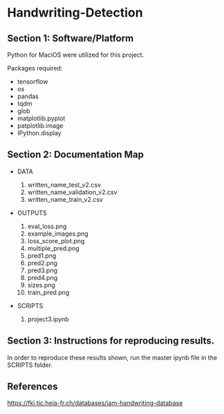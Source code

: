 # Handwriting-Detection

## Section 1: Software/Platform
Python for MaciOS were utilized for this project. 

Packages required: 
- tensorflow
- os
- pandas
- tqdm
- glob
- matplotlib.pyplot
- patplotlib.image
- IPython.display

## Section 2: Documentation Map
- DATA
   1. written_name_test_v2.csv
   2. written_name_validation_v2.csv
   3. written_name_train_v2.csv

- OUTPUTS
   1. eval_loss.png
   2. example_images.png
   3. loss_score_plot.png
   4. multiple_pred.png
   5. pred1.png
   6. pred2.png
   7. pred3.png
   8. pred4.png
   9. sizes.png
   10. train_pred.png
   
- SCRIPTS
   1. project3.ipynb
  
## Section 3: Instructions for reproducing results. 
In order to reproduce these results shown, run the master ipynb file in the SCRIPTS folder. 

## References
https://fki.tic.heia-fr.ch/databases/iam-handwriting-database
